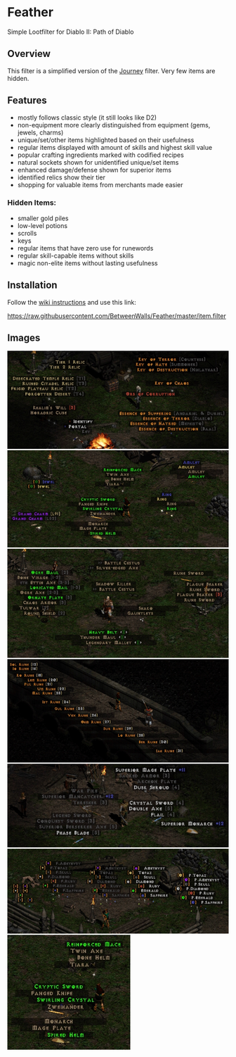 # Feather
Simple Lootfilter for Diablo II: Path of Diablo

## Overview
This filter is a simplified version of the [Journey](https://github.com/BetweenWalls/Journey) filter. Very few items are hidden.

## Features
* mostly follows classic style (it still looks like D2)
* non-equipment more clearly distinguished from equipment (gems, jewels, charms)
* unique/set/other items highlighted based on their usefulness
* regular items displayed with amount of skills and highest skill value
* popular crafting ingredients marked with codified recipes
* natural sockets shown for unidentified unique/set items
* enhanced damage/defense shown for superior items
* identified relics show their tier
* shopping for valuable items from merchants made easier

### Hidden Items:
* smaller gold piles
* low-level potions
* scrolls
* keys
* regular items that have zero use for runewords
* regular skill-capable items without skills
* magic non-elite items without lasting usefulness

## Installation
Follow the [wiki instructions](https://pathofdiablo.com/wiki/index.php?title=List_of_Loot_Filters#How_to_Use) and use this link:

https://raw.githubusercontent.com/BetweenWalls/Feather/master/item.filter

## Images
![_](/images/miscellaneous_items.png)
![_](/images/unidentified_items.png)
![_](/images/uniques_special_properties.png)
![_](/images/runes.png)
![_](/images/regular_items.png)
![_](/images/gems.png)
![_](/images/unidentified_highlighting.png)
